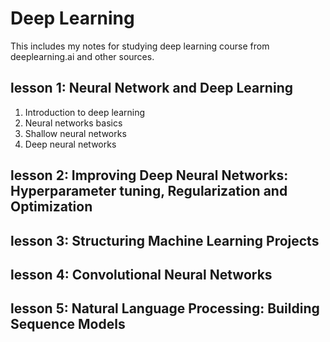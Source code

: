 Deep Learning
======
This includes my notes for studying deep learning course from deeplearning.ai and other sources. 

lesson 1: Neural Network and Deep Learning
------
1. Introduction to deep learning
2. Neural networks basics 
3. Shallow neural networks
4. Deep neural networks 
	
lesson 2: Improving Deep Neural Networks: Hyperparameter tuning, Regularization and Optimization
------

lesson 3: Structuring Machine Learning Projects
------

lesson 4: Convolutional Neural Networks
------

lesson 5: Natural Language Processing: Building Sequence Models 
------ 
